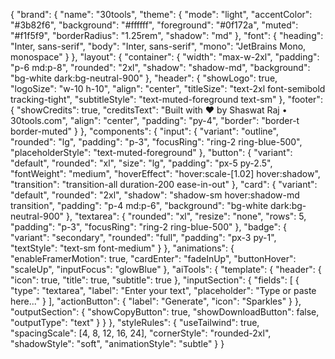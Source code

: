 {
  "brand": {
    "name": "30tools",
    "theme": {
      "mode": "light",
      "accentColor": "#3b82f6",
      "background": "#ffffff",
      "foreground": "#0f172a",
      "muted": "#f1f5f9",
      "borderRadius": "1.25rem",
      "shadow": "md"
    },
    "font": {
      "heading": "Inter, sans-serif",
      "body": "Inter, sans-serif",
      "mono": "JetBrains Mono, monospace"
    }
  },
  "layout": {
    "container": {
      "width": "max-w-2xl",
      "padding": "p-6 md:p-8",
      "rounded": "2xl",
      "shadow": "shadow-md",
      "background": "bg-white dark:bg-neutral-900"
    },
    "header": {
      "showLogo": true,
      "logoSize": "w-10 h-10",
      "align": "center",
      "titleSize": "text-2xl font-semibold tracking-tight",
      "subtitleStyle": "text-muted-foreground text-sm"
    },
    "footer": {
      "showCredits": true,
      "creditsText": "Built with ❤️ by Shaswat Raj • 30tools.com",
      "align": "center",
      "padding": "py-4",
      "border": "border-t border-muted"
    }
  },
  "components": {
    "input": {
      "variant": "outline",
      "rounded": "lg",
      "padding": "p-3",
      "focusRing": "ring-2 ring-blue-500",
      "placeholderStyle": "text-muted-foreground"
    },
    "button": {
      "variant": "default",
      "rounded": "xl",
      "size": "lg",
      "padding": "px-5 py-2.5",
      "fontWeight": "medium",
      "hoverEffect": "hover:scale-[1.02] hover:shadow",
      "transition": "transition-all duration-200 ease-in-out"
    },
    "card": {
      "variant": "default",
      "rounded": "2xl",
      "shadow": "shadow-sm hover:shadow-md transition",
      "padding": "p-4 md:p-6",
      "background": "bg-white dark:bg-neutral-900"
    },
    "textarea": {
      "rounded": "xl",
      "resize": "none",
      "rows": 5,
      "padding": "p-3",
      "focusRing": "ring-2 ring-blue-500"
    },
    "badge": {
      "variant": "secondary",
      "rounded": "full",
      "padding": "px-3 py-1",
      "textStyle": "text-sm font-medium"
    }
  },
  "animations": {
    "enableFramerMotion": true,
    "cardEnter": "fadeInUp",
    "buttonHover": "scaleUp",
    "inputFocus": "glowBlue"
  },
  "aiTools": {
    "template": {
      "header": {
        "icon": true,
        "title": true,
        "subtitle": true
      },
      "inputSection": {
        "fields": [
          { "type": "textarea", "label": "Enter your text", "placeholder": "Type or paste here..." }
        ],
        "actionButton": {
          "label": "Generate",
          "icon": "Sparkles"
        }
      },
      "outputSection": {
        "showCopyButton": true,
        "showDownloadButton": false,
        "outputType": "text"
      }
    }
  },
  "styleRules": {
    "useTailwind": true,
    "spacingScale": [4, 8, 12, 16, 24],
    "cornerStyle": "rounded-2xl",
    "shadowStyle": "soft",
    "animationStyle": "subtle"
  }
}
